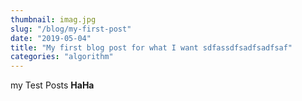 ```yaml
---
thumbnail: imag.jpg
slug: "/blog/my-first-post"
date: "2019-05-04"
title: "My first blog post for what I want sdfassdfsadfsadfsaf"
categories: "algorithm"
---
```


my Test Posts <strong>HaHa</strong>
